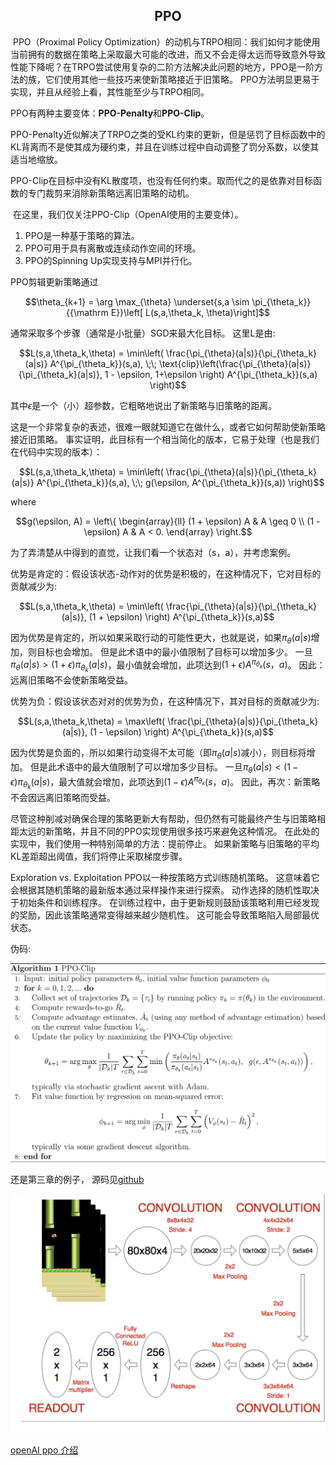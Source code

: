 <center><h2>PPO</h2></center>
​	PPO（Proximal Policy Optimization）的动机与TRPO相同：我们如何才能使用当前拥有的数据在策略上采取最大可能的改进，而又不会走得太远而导致意外导致性能下降呢？在TRPO尝试使用复杂的二阶方法解决此问题的地方，PPO是一阶方法的族，它们使用其他一些技巧来使新策略接近于旧策略。 PPO方法明显更易于实现，并且从经验上看，其性能至少与TRPO相同。

​	PPO有两种主要变体：**PPO-Penalty**和**PPO-Clip**。

​	PPO-Penalty近似解决了TRPO之类的受KL约束的更新，但是惩罚了目标函数中的KL背离而不是使其成为硬约束，并且在训练过程中自动调整了罚分系数，以使其适当地缩放。

​	PPO-Clip在目标中没有KL散度项，也没有任何约束。取而代之的是依靠对目标函数的专门裁剪来消除新策略远离旧策略的动机。

​	在这里，我们仅关注PPO-Clip（OpenAI使用的主要变体）。

1. PPO是一种基于策略的算法。
2. PPO可用于具有离散或连续动作空间的环境。
3. PPO的Spinning Up实现支持与MPI并行化。

PPO剪辑更新策略通过

$$\theta_{k+1} = \arg \max_{\theta} \underset{s,a \sim \pi_{\theta_k}}{{\mathrm E}}\left[     L(s,a,\theta_k, \theta)\right]$$

通常采取多个步骤（通常是小批量）SGD来最大化目标。 这里L是由:

$$L(s,a,\theta_k,\theta) = \min\left( \frac{\pi_{\theta}(a|s)}{\pi_{\theta_k}(a|s)}  A^{\pi_{\theta_k}}(s,a), \;\; \text{clip}\left(\frac{\pi_{\theta}(a|s)}{\pi_{\theta_k}(a|s)}, 1 - \epsilon, 1+\epsilon \right) A^{\pi_{\theta_k}}(s,a) \right)$$

其中$\epsilon$是一个（小）超参数，它粗略地说出了新策略与旧策略的距离。

这是一个非常复杂的表述，很难一眼就知道它在做什么，或者它如何帮助使新策略接近旧策略。 事实证明，此目标有一个相当简化的版本，它易于处理（也是我们在代码中实现的版本）：

$$L(s,a,\theta_k,\theta) = \min\left( \frac{\pi_{\theta}(a|s)}{\pi_{\theta_k}(a|s)}  A^{\pi_{\theta_k}}(s,a), \;\; g(\epsilon, A^{\pi_{\theta_k}}(s,a)) \right)$$

where

$$g(\epsilon, A) = \left\{     \begin{array}{ll}     (1 + \epsilon) A & A \geq 0 \\     (1 - \epsilon) A & A < 0.     \end{array}     \right.$$

为了弄清楚从中得到的直觉，让我们看一个状态对（s，a），并考虑案例。

优势是肯定的：假设该状态-动作对的优势是积极的，在这种情况下，它对目标的贡献减少为:

$$L(s,a,\theta_k,\theta) = \min\left( \frac{\pi_{\theta}(a|s)}{\pi_{\theta_k}(a|s)}, (1 + \epsilon) \right)  A^{\pi_{\theta_k}}(s,a)$$

因为优势是肯定的，所以如果采取行动的可能性更大，也就是说，如果$\pi_ {\theta}(a | s)$增加，则目标也会增加。 但是此术语中的最小值限制了目标可以增加多少。 一旦$\pi _{\theta}(a | s)>(1+ \epsilon)\pi _{\theta_k}(a | s)$，最小值就会增加，此项达到$(1+ \epsilon)A ^ {\pi_{\theta_k}}(s，a)$。 因此：远离旧策略不会使新策略受益。

优势为负：假设该状态对对的优势为负，在这种情况下，其对目标的贡献减少为:

$$L(s,a,\theta_k,\theta) = \max\left( \frac{\pi_{\theta}(a|s)}{\pi_{\theta_k}(a|s)}, (1 - \epsilon) \right)  A^{\pi_{\theta_k}}(s,a)$$

因为优势是负面的，所以如果行动变得不太可能（即$\pi_{\theta}(a | s)$减小），则目标将增加。 但是此术语中的最大值限制了可以增加多少目标。 一旦$\pi_{\theta}(a | s)<(1- \epsilon)\pi_{\theta_k}(a | s)$，最大值就会增加，此项达到$(1- \epsilon)A^{\pi_{\theta_k}}(s，a)$。 因此，再次：新策略不会因远离旧策略而受益。

尽管这种削减对确保合理的策略更新大有帮助，但仍然有可能最终产生与旧策略相距太远的新策略，并且不同的PPO实现使用很多技巧来避免这种情况。 在此处的实现中，我们使用一种特别简单的方法：提前停止。 如果新策略与旧策略的平均KL差距超出阈值，我们将停止采取梯度步骤。

Exploration vs. Exploitation
PPO以一种按策略方式训练随机策略。 这意味着它会根据其随机策略的最新版本通过采样操作来进行探索。 动作选择的随机性取决于初始条件和训练程序。 在训练过程中，由于更新规则鼓励该策略利用已经发现的奖励，因此该策略通常变得越来越少随机性。 这可能会导致策略陷入局部最优状态。

伪码:

![](image/image-07-01.svg)

还是第三章的例子， 源码见[github](https://github.com/wwbin2017/reinforcement-learning/blob/master/src/third/ppo_network.py)

![[强化学习基本框架]](image/image-03-02.png)

[openAI ppo 介绍](https://openai.com/blog/openai-baselines-ppo/)


